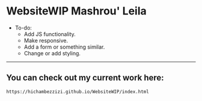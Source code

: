  # WebsiteWIP Mashrou' Leila #

* To-do:
    * Add JS functionality.
    * Make responsive.
    * Add a form or something similar.
    * Change or add styling.

- - - -

## You can check out my current work here: ##

    https://hichambezzizi.github.io/WebsiteWIP/index.html